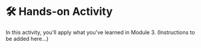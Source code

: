 # 🛠️ Hands-on Activity

In this activity, you'll apply what you've learned in Module 3.
(Instructions to be added here...)
